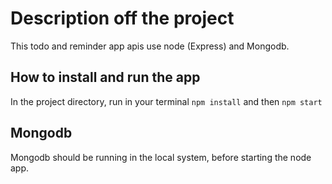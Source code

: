 # Description off the project

This todo and reminder app apis use node (Express) and Mongodb. 

## How to install and run the app
In the project directory, run in your terminal `npm install` and then `npm start`


## Mongodb
Mongodb should be running in the local system, before starting the node app.



